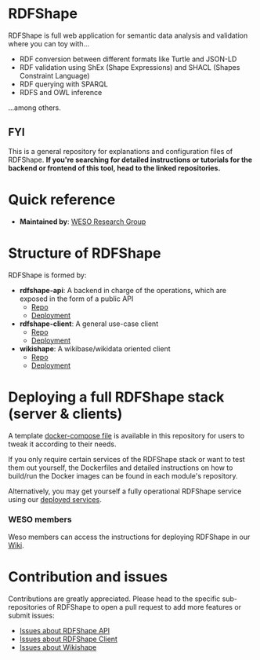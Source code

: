 # RDFShape

RDFShape is full web application for semantic data analysis and validation where you can toy with...
- RDF conversion between different formats like Turtle and JSON-LD
- RDF validation using ShEx (Shape Expressions) and SHACL (Shapes Constraint Language)
- RDF querying with SPARQL
- RDFS and OWL inference

...among others.

## FYI
This is a general repository for explanations and configuration files of RDFShape. **If you're searching for detailed instructions or tutorials for the backend or frontend of this tool, head to the linked repositories.**

# Quick reference
- **Maintained by**: [WESO Research Group](https://weso.es)

# Structure of RDFShape

RDFShape is formed by:

- **rdfshape-api**: A backend in charge of the operations, which are exposed in the form of a public API
  - [Repo](https://github.com/weso/rdfshape-api)
  - [Deployment](https://api.rdfshape.weso.es)
- **rdfshape-client**: A general use-case client
  - [Repo](https://github.com/weso/rdfshape-client)
  - [Deployment](https://rdfshape.weso.es)
- **wikishape**: A wikibase/wikidata oriented client
  - [Repo](https://github.com/weso/wikishape)
  - [Deployment](https://wikishape.weso.es/)


# Deploying a full RDFShape stack (server & clients)
A template [docker-compose file](https://github.com/weso/rdfshape/blob/master/docker-compose.yml) is available in this repository for users to tweak it according to their needs.

If you only require certain services of the RDFShape stack or want to test them out yourself, the Dockerfiles and detailed instructions on how to build/run the Docker images can be found in each module's repository.

Alternatively, you may get yourself a fully operational RDFShape service using our [deployed services](https://github.com/weso/rdfshape#structure-of-rdfshape).

### WESO members
Weso members can access the instructions for deploying RDFShape in our [Wiki](https://github.com/weso/wesolocal/wiki/rdfshape).

# Contribution and issues

Contributions are greatly appreciated. Please head to the specific sub-repositories of RDFShape to open a
pull request to add more features or submit issues:

* [Issues about RDFShape API](https://github.com/weso/rdfshape-api#contribution-and-issues)
* [Issues about RDFShape Client](https://github.com/weso/rdfshape-client#contribution-and-issues)
* [Issues about Wikishape](https://github.com/weso/wikishape#contribution-and-issues)
